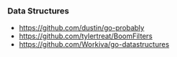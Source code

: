 ### Data Structures

- https://github.com/dustin/go-probably
- https://github.com/tylertreat/BoomFilters
- https://github.com/Workiva/go-datastructures
